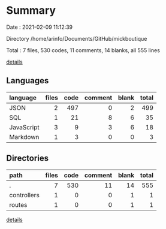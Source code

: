# Summary

Date : 2021-02-09 11:12:39

Directory /home/arinfo/Documents/GitHub/mickboutique

Total : 7 files,  530 codes, 11 comments, 14 blanks, all 555 lines

[details](details.md)

## Languages
| language | files | code | comment | blank | total |
| :--- | ---: | ---: | ---: | ---: | ---: |
| JSON | 2 | 497 | 0 | 2 | 499 |
| SQL | 1 | 21 | 8 | 6 | 35 |
| JavaScript | 3 | 9 | 3 | 6 | 18 |
| Markdown | 1 | 3 | 0 | 0 | 3 |

## Directories
| path | files | code | comment | blank | total |
| :--- | ---: | ---: | ---: | ---: | ---: |
| . | 7 | 530 | 11 | 14 | 555 |
| controllers | 1 | 0 | 0 | 1 | 1 |
| routes | 1 | 0 | 0 | 1 | 1 |

[details](details.md)